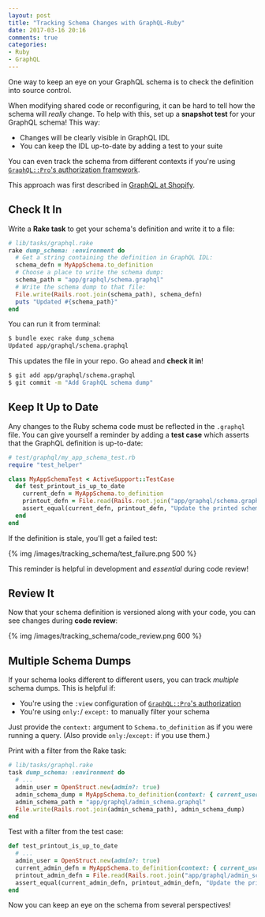 ```yaml
---
layout: post
title: "Tracking Schema Changes with GraphQL-Ruby"
date: 2017-03-16 20:16
comments: true
categories:
- Ruby
- GraphQL
---
```


One way to keep an eye on your GraphQL schema is to check the definition into source control.

<!-- more -->

When modifying shared code or reconfiguring, it can be hard to tell how the schema will _really_ change. To help with this, set up a __snapshot test__ for your GraphQL schema! This way:

- Changes will be clearly visible in GraphQL IDL
- You can keep the IDL up-to-date by adding a test to your suite

You can even track the schema from different contexts if you're using [`GraphQL::Pro`'s authorization framework](https://rmosolgo.github.io/graphql-ruby/pro/authorization).

This approach was first described in [GraphQL at Shopify](https://www.youtube.com/watch?v=Wlu_PWCjc6Y).

## Check It In

Write a __Rake task__ to get your schema's definition and write it to a file:

```ruby
# lib/tasks/graphql.rake
rake dump_schema: :environment do
  # Get a string containing the definition in GraphQL IDL:
  schema_defn = MyAppSchema.to_definition
  # Choose a place to write the schema dump:
  schema_path = "app/graphql/schema.graphql"
  # Write the schema dump to that file:
  File.write(Rails.root.join(schema_path), schema_defn)
  puts "Updated #{schema_path}"
end
```

You can run it from terminal:

```sh
$ bundle exec rake dump_schema
Updated app/graphql/schema.graphql
```

This updates the file in your repo. Go ahead and __check it in__!

```sh
$ git add app/graphql/schema.graphql
$ git commit -m "Add GraphQL schema dump"
```

## Keep It Up to Date

Any changes to the Ruby schema code must be reflected in the `.graphql` file. You can give yourself a reminder by adding a __test case__ which asserts that the GraphQL definition is up-to-date:

```ruby
# test/graphql/my_app_schema_test.rb
require "test_helper"

class MyAppSchemaTest < ActiveSupport::TestCase
  def test_printout_is_up_to_date
    current_defn = MyAppSchema.to_definition
    printout_defn = File.read(Rails.root.join("app/graphql/schema.graphql"))
    assert_equal(current_defn, printout_defn, "Update the printed schema with `bundle exec rake dump_schema`")
  end
end
```

If the definition is stale, you'll get a failed test:

{% img  /images/tracking_schema/test_failure.png 500 %}

This reminder is helpful in development and _essential_ during code review!

## Review It

Now that your schema definition is versioned along with your code, you can see changes during __code review__:

{% img  /images/tracking_schema/code_review.png 600 %}

## Multiple Schema Dumps

If your schema looks different to different users, you can track _multiple_ schema dumps. This is helpful if:

- You're using the `:view` configuration of [`GraphQL::Pro`'s authorization](https://rmosolgo.github.io/graphql-ruby/pro/authorization)
- You're using `only:`/ `except:` to manually filter your schema

Just provide the `context:` argument to `Schema.to_definition` as if you were running a query. (Also provide `only:`/`except:` if you use them.)

Print with a filter from the Rake task:

```ruby
# lib/tasks/graphql.rake
task dump_schema: :environment do
  # ...
  admin_user = OpenStruct.new(admin?: true)
  admin_schema_dump = MyAppSchema.to_definition(context: { current_user: admin_user })
  admin_schema_path = "app/graphql/admin_schema.graphql"
  File.write(Rails.root.join(admin_schema_path), admin_schema_dump)
end
```

Test with a filter from the test case:

```ruby
def test_printout_is_up_to_date
  # ...
  admin_user = OpenStruct.new(admin?: true)
  current_admin_defn = MyAppSchema.to_definition(context: { current_user: admin_user })
  printout_admin_defn = File.read(Rails.root.join("app/graphql/admin_schema.graphql"))
  assert_equal(current_admin_defn, printout_admin_defn, "Update the printed schema with `bundle exec rake dump_schema`")
end
```

Now you can keep an eye on the schema from several perspectives!
